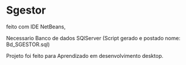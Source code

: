 # Sgestor

feito com IDE NetBeans, 

Necessario Banco de dados SQlServer (Script gerado e postado nome: Bd_SGESTOR.sql) 

Projeto foi feito para Aprendizado em desenvolvimento desktop.
